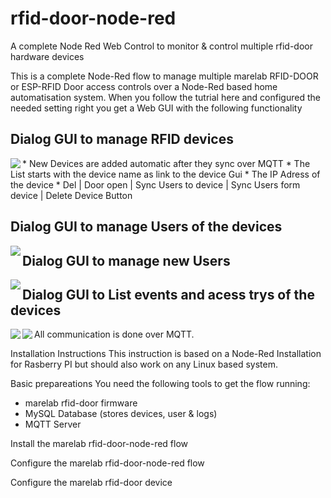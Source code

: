 # rfid-door-node-red
A complete Node Red Web Control to monitor &amp; control multiple rfid-door hardware devices

This is a complete Node-Red flow to manage multiple marelab RFID-DOOR or ESP-RFID Door access controls over a Node-Red based home automatisation system. When you follow the tutrial here and configured the needed setting right you get a Web GUI with the following functionality

## Dialog GUI to manage RFID devices
<img align="left" src="https://github.com/marelab/rfid-door-node-red/blob/master/images/gui-reader-list.png">
* New Devices are added automatic after they sync over MQTT
* The List starts with the device name as link to the device Gui
* The IP Adress of the device
* Del | Door open | Sync Users to device | Sync Users form device | Delete Device Button


## Dialog GUI to manage Users of the devices
<img align="left" src="https://github.com/marelab/rfid-door-node-red/blob/master/images/gui-user-list.png">

## Dialog GUI to manage new Users 
<img align="left" src="https://github.com/marelab/rfid-door-node-red/blob/master/images/gui-unknown-user.png">


## Dialog GUI to List events and acess trys of the devices
<img align="left" src="https://github.com/marelab/rfid-door-node-red/blob/master/images/gui-access-log.png">
<img align="left" src="https://github.com/marelab/rfid-door-node-red/blob/master/images/gui-event-log.png">


All communication is done over MQTT. 

Installation Instructions
This instruction is based on a Node-Red Installation for Rasberry PI but should also work on any Linux based system.

Basic prepareations
You need the following tools to get the flow running:
- marelab rfid-door firmware 
- MySQL Database (stores devices, user & logs)
- MQTT Server

Install the marelab rfid-door-node-red flow

Configure the marelab rfid-door-node-red flow

Configure the marelab rfid-door device
